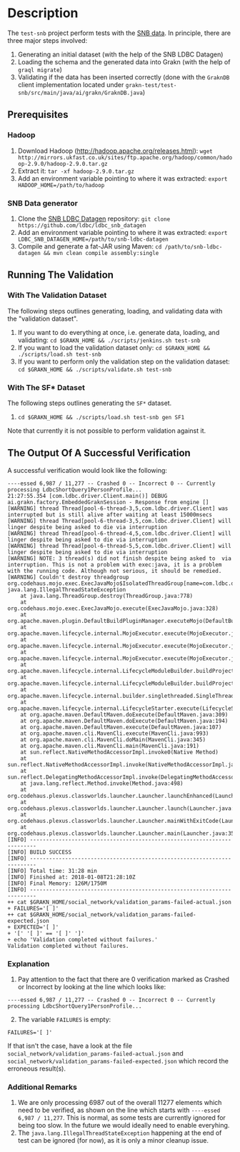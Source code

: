 # Description
The `test-snb` project perform tests with the [SNB data](ldbcouncil.org/developer/snb). In principle, there are three major steps involved:
1. Generating an initial dataset (with the help of the SNB LDBC Datagen)
2. Loading the schema and the generated data into Grakn (with the help of `graql migrate`)
3. Validating if the data has been inserted correctly (done with the `GraknDB` client implementation located under `grakn-test/test-snb/src/main/java/ai/grakn/GraknDB.java`)

## Prerequisites
### Hadoop
1. Download Hadoop (http://hadoop.apache.org/releases.html): `wget http://mirrors.ukfast.co.uk/sites/ftp.apache.org/hadoop/common/hadoop-2.9.0/hadoop-2.9.0.tar.gz`
2. Extract it: `tar -xf hadoop-2.9.0.tar.gz`
3. Add an environment variable pointing to where it was extracted: `export HADOOP_HOME=/path/to/hadoop`

### SNB Data generator
1. Clone the [SNB LDBC Datagen](https://github.com/ldbc/ldbc_snb_datagen) repository: `git clone https://github.com/ldbc/ldbc_snb_datagen`
2. Add an environment variable pointing to where it was extracted: `export LDBC_SNB_DATAGEN_HOME=/path/to/snb-ldbc-datagen`
3. Compile and generate a fat-JAR using Maven: `cd /path/to/snb-ldbc-datagen && mvn clean compile assembly:single`

## Running The Validation
### With The Validation Dataset
The following steps outlines generating, loading, and validating data with the "validation dataset".
1. If you want to do everything at once, i.e. generate data, loading, and validating: `cd $GRAKN_HOME && ./scripts/jenkins.sh test-snb`
2. If you want to load the validation dataset only: `cd $GRAKN_HOME && ./scripts/load.sh test-snb`
3. If you want to perform only the validation step on the validation dataset: `cd $GRAKN_HOME && ./scripts/validate.sh test-snb`

### With The SF* Dataset
The following steps outlines generating the `SF*` dataset.
1. `cd $GRAKN_HOME && ./scripts/load.sh test-snb gen SF1`

Note that currently it is not possible to perform validation against it.

## The Output Of A Successful Verification
A successful verification would look like the following:
```
----essed 6,987 / 11,277 -- Crashed 0 -- Incorrect 0 -- Currently processing LdbcShortQuery1PersonProfile...
21:27:55.354 [com.ldbc.driver.Client.main()] DEBUG ai.grakn.factory.EmbeddedGraknSession - Response from engine []
[WARNING] thread Thread[pool-6-thread-3,5,com.ldbc.driver.Client] was interrupted but is still alive after waiting at least 15000msecs
[WARNING] thread Thread[pool-6-thread-3,5,com.ldbc.driver.Client] will linger despite being asked to die via interruption
[WARNING] thread Thread[pool-6-thread-4,5,com.ldbc.driver.Client] will linger despite being asked to die via interruption
[WARNING] thread Thread[pool-6-thread-5,5,com.ldbc.driver.Client] will linger despite being asked to die via interruption
[WARNING] NOTE: 3 thread(s) did not finish despite being asked to  via interruption. This is not a problem with exec:java, it is a problem with the running code. Although not serious, it should be remedied.
[WARNING] Couldn't destroy threadgroup org.codehaus.mojo.exec.ExecJavaMojo$IsolatedThreadGroup[name=com.ldbc.driver.Client,maxpri=10]
java.lang.IllegalThreadStateException
	at java.lang.ThreadGroup.destroy(ThreadGroup.java:778)
	at org.codehaus.mojo.exec.ExecJavaMojo.execute(ExecJavaMojo.java:328)
	at org.apache.maven.plugin.DefaultBuildPluginManager.executeMojo(DefaultBuildPluginManager.java:134)
	at org.apache.maven.lifecycle.internal.MojoExecutor.execute(MojoExecutor.java:208)
	at org.apache.maven.lifecycle.internal.MojoExecutor.execute(MojoExecutor.java:154)
	at org.apache.maven.lifecycle.internal.MojoExecutor.execute(MojoExecutor.java:146)
	at org.apache.maven.lifecycle.internal.LifecycleModuleBuilder.buildProject(LifecycleModuleBuilder.java:117)
	at org.apache.maven.lifecycle.internal.LifecycleModuleBuilder.buildProject(LifecycleModuleBuilder.java:81)
	at org.apache.maven.lifecycle.internal.builder.singlethreaded.SingleThreadedBuilder.build(SingleThreadedBuilder.java:51)
	at org.apache.maven.lifecycle.internal.LifecycleStarter.execute(LifecycleStarter.java:128)
	at org.apache.maven.DefaultMaven.doExecute(DefaultMaven.java:309)
	at org.apache.maven.DefaultMaven.doExecute(DefaultMaven.java:194)
	at org.apache.maven.DefaultMaven.execute(DefaultMaven.java:107)
	at org.apache.maven.cli.MavenCli.execute(MavenCli.java:993)
	at org.apache.maven.cli.MavenCli.doMain(MavenCli.java:345)
	at org.apache.maven.cli.MavenCli.main(MavenCli.java:191)
	at sun.reflect.NativeMethodAccessorImpl.invoke0(Native Method)
	at sun.reflect.NativeMethodAccessorImpl.invoke(NativeMethodAccessorImpl.java:62)
	at sun.reflect.DelegatingMethodAccessorImpl.invoke(DelegatingMethodAccessorImpl.java:43)
	at java.lang.reflect.Method.invoke(Method.java:498)
	at org.codehaus.plexus.classworlds.launcher.Launcher.launchEnhanced(Launcher.java:289)
	at org.codehaus.plexus.classworlds.launcher.Launcher.launch(Launcher.java:229)
	at org.codehaus.plexus.classworlds.launcher.Launcher.mainWithExitCode(Launcher.java:415)
	at org.codehaus.plexus.classworlds.launcher.Launcher.main(Launcher.java:356)
[INFO] ------------------------------------------------------------------------
[INFO] BUILD SUCCESS
[INFO] ------------------------------------------------------------------------
[INFO] Total time: 31:28 min
[INFO] Finished at: 2018-01-08T21:28:10Z
[INFO] Final Memory: 126M/1750M
[INFO] ------------------------------------------------------------------------
++ cat $GRAKN_HOME/social_network/validation_params-failed-actual.json
+ FAILURES='[ ]'
++ cat $GRAKN_HOME/social_network/validation_params-failed-expected.json
+ EXPECTED='[ ]'
+ '[' '[ ]' == '[ ]' ']'
+ echo 'Validation completed without failures.'
Validation completed without failures.
```

### Explanation
1. Pay attention to the fact that there are 0 verification marked as Crashed or Incorrect by looking at the line which looks like:
```
----essed 6,987 / 11,277 -- Crashed 0 -- Incorrect 0 -- Currently processing LdbcShortQuery1PersonProfile...
```

2. The variable `FAILURES` is empty:
```
FAILURES='[ ]'
```
If that isn't the case, have a look at the file `social_network/validation_params-failed-actual.json` and `social_network/validation_params-failed-expected.json` which record the erroneous result(s).

### Additional Remarks
1. We are only processing 6987 out of the overall 11277 elements which need to be verified, as shown on the line which starts with `----essed 6,987 / 11,277`. This is normal, as some tests are currently ignored for being too slow. In the future we would ideally need to enable everyhing.
2. The `java.lang.IllegalThreadStateException` happening at the end of test can be ignored (for now), as it is only a minor cleanup issue.
